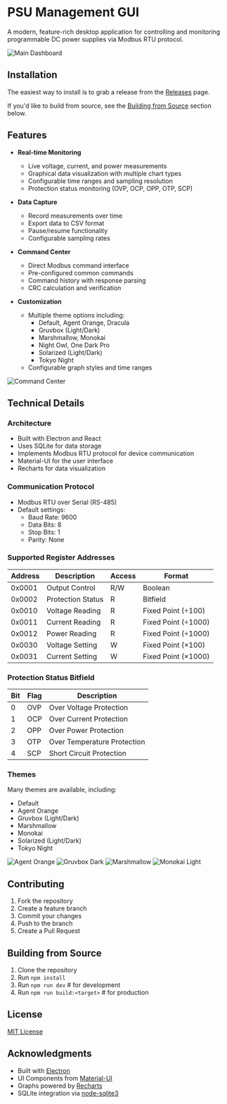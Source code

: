 # PSU Management GUI

A modern, feature-rich desktop application for controlling and monitoring programmable DC power supplies via Modbus RTU protocol.

![Main Dashboard](resources/screenshots/basic_dashboard.png)

## Installation
The easiest way to install is to grab a release from the [Releases](https://github.com/datagoboom/psu_mgmt/releases) page.

If you'd like to build from source, see the [Building from Source](#building-from-source) section below.
## Features

- **Real-time Monitoring**
  - Live voltage, current, and power measurements
  - Graphical data visualization with multiple chart types
  - Configurable time ranges and sampling resolution
  - Protection status monitoring (OVP, OCP, OPP, OTP, SCP)

- **Data Capture**
  - Record measurements over time
  - Export data to CSV format
  - Pause/resume functionality
  - Configurable sampling rates

- **Command Center**
  - Direct Modbus command interface
  - Pre-configured common commands
  - Command history with response parsing
  - CRC calculation and verification

- **Customization**
  - Multiple theme options including:
    - Default, Agent Orange, Dracula
    - Gruvbox (Light/Dark)
    - Marshmallow, Monokai
    - Night Owl, One Dark Pro
    - Solarized (Light/Dark)
    - Tokyo Night
  - Configurable graph styles and time ranges

![Command Center](resources/screenshots/command_center.png)

## Technical Details

### Architecture
- Built with Electron and React
- Uses SQLite for data storage
- Implements Modbus RTU protocol for device communication
- Material-UI for the user interface
- Recharts for data visualization

### Communication Protocol
- Modbus RTU over Serial (RS-485)
- Default settings:
  - Baud Rate: 9600
  - Data Bits: 8
  - Stop Bits: 1
  - Parity: None

### Supported Register Addresses

| Address | Description | Access | Format |
|---------|-------------|---------|---------|
| 0x0001 | Output Control | R/W | Boolean |
| 0x0002 | Protection Status | R | Bitfield |
| 0x0010 | Voltage Reading | R | Fixed Point (÷100) |
| 0x0011 | Current Reading | R | Fixed Point (÷1000) |
| 0x0012 | Power Reading | R | Fixed Point (÷1000) |
| 0x0030 | Voltage Setting | W | Fixed Point (×100) |
| 0x0031 | Current Setting | W | Fixed Point (×1000) |

### Protection Status Bitfield

| Bit | Flag | Description |
|-----|------|-------------|
| 0 | OVP | Over Voltage Protection |
| 1 | OCP | Over Current Protection |
| 2 | OPP | Over Power Protection |
| 3 | OTP | Over Temperature Protection |
| 4 | SCP | Short Circuit Protection |

### Themes
Many themes are available, including:
- Default
- Agent Orange
- Gruvbox (Light/Dark)
- Marshmallow
- Monokai
- Solarized (Light/Dark)
- Tokyo Night

![Agent Orange](resources/screenshots/theme_agent_orange.png)
![Gruvbox Dark](resources/screenshots/theme_gruvbox_dark.png)
![Marshmallow](resources/screenshots/theme_marshmallow.png)
![Monokai Light](resources/screenshots/theme_monokai_light.png)

## Contributing

1. Fork the repository
2. Create a feature branch
3. Commit your changes
4. Push to the branch
5. Create a Pull Request

## Building from Source

1. Clone the repository
2. Run `npm install`
4. Run `npm run dev` # for development
5. Run `npm run build:<target>` # for production


## License

[MIT License](LICENSE)

## Acknowledgments

- Built with [Electron](https://www.electronjs.org/)
- UI Components from [Material-UI](https://mui.com/)
- Graphs powered by [Recharts](https://recharts.org/)
- SQLite integration via [node-sqlite3](https://github.com/mapbox/node-sqlite3)